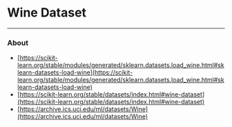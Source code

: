 # Wine Dataset
---
### About

* [https://scikit-learn.org/stable/modules/generated/sklearn.datasets.load_wine.html#sklearn-datasets-load-wine](https://scikit-learn.org/stable/modules/generated/sklearn.datasets.load_wine.html#sklearn-datasets-load-wine)
* [https://scikit-learn.org/stable/datasets/index.html#wine-dataset](https://scikit-learn.org/stable/datasets/index.html#wine-dataset)
* [https://archive.ics.uci.edu/ml/datasets/Wine](https://archive.ics.uci.edu/ml/datasets/Wine)